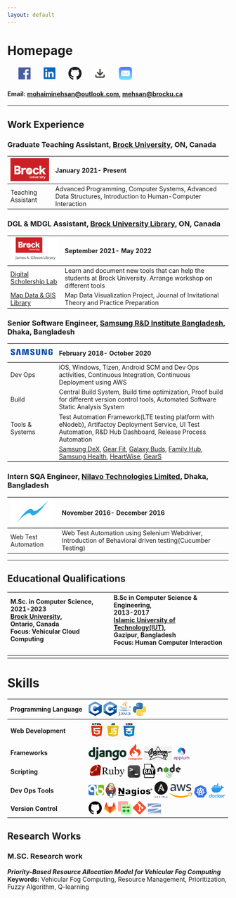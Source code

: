 ```yaml
---
layout: default
---
```


# Homepage

&nbsp; &nbsp; &nbsp; [<img src="assets/img/fblogo.png?raw=true" width="30"/>](https://www.facebook.com/mohaiminehsan.anik/)
&nbsp; &nbsp; &nbsp; [<img src="assets/img/ldlogo.PNG?raw=true" width="30"/>](https://www.linkedin.com/in/mohaimin-ehsan-02072412b)
&nbsp; &nbsp; &nbsp; [<img src="assets/img/Github.png?raw=true" width="30"/>](https://github.com/MohaiminEhsan)
&nbsp; &nbsp; &nbsp; [<img src="assets/img/Dlogo.png?raw=true" width="30"/>](https://github.com/MohaiminEhsan/Portfolio/raw/main/MohaiminEhsanCV.pdf)
&nbsp; &nbsp; &nbsp; [<img src="assets/img/email.png?raw=true" width="30"/>](mailto:mohaiminehsan@outlook.com)

#### Email: [mohaiminehsan@outlook.com](mailto:mohaiminehsan@outlook.com), [mehsan@brocku.ca](mailto:mehsan@brocku.com)

---

## Work Experience

### Graduate Teaching Assistant, [Brock University](https://brocku.ca/), ON, Canada



|<img src="assets/img/BrockLogo.png?raw=true" width="110"/>| January 2021- Present          |
|:-------------|:------------------|
| Teaching Assistant | Advanced Programming, Computer Systems, Advanced Data Structures, Introduction to Human-Computer Interaction |



### DGL & MDGL Assistant, [Brock University Library](https://brocku.ca/library/), ON, Canada



| <img src="assets/img/BUL2.png?raw=true" width="120"/>       | September 2021- May 2022          |
|:-------------|:------------------|
| [Digital Scholership Lab](https://brocku.ca/library/dsl/) | Learn and document new tools that can help the students at Brock University. Arrange workshop on different tools  |
| [Map Data & GIS Library](https://brocku.ca/library/mdgl/)  | Map Data Visualization Project, Journal of Invitational Theory and Practice Preparation                         |



### Senior Software Engineer, [Samsung R&D Institute Bangladesh](https://research.samsung.com/srbd), Dhaka, Bangladesh



| <img src="assets/img/Samsung.png?raw=true" width="200"/>       | February 2018- October 2020          |
|:-------------|:------------------|
| Dev Ops |  iOS, Windows, Tizen, Android SCM and Dev Ops activities, Continuous Integration, Continuous Deployment using AWS |
| Build | Central Build System, Build time optimization, Proof build for different version control tools, Automated Software Static Analysis System |
| Tools & Systems  | Test Automation Framework(LTE testing platform with eNodeb), Artifactoy Deployment Service, UI Test Automation, R&D Hub Dashboard, Release Process Automation |
|  | [Samsung DeX](https://www.samsung.com/ca/apps/samsung-dex/), [Gear Fit](https://apps.apple.com/ca/app/samsung-galaxy-fit-gear-fit/id1117312500), [Galaxy Buds](https://apps.apple.com/us/app/samsung-galaxy-buds/id1491433898), [Family Hub](https://apps.apple.com/us/app/samsung-family-hub/id1194886976), [Samsung Health](https://apps.apple.com/us/app/samsung-health/id1224541484), [HeartWise](https://apps.apple.com/us/app/samsung-heartwise/id1256730970), [GearS](https://apps.apple.com/ca/app/samsung-galaxy-watch-gear-s/id1117310635) |



### Intern SQA Engineer, [Nilavo Technologies Limited](https://nilavo.com/), Dhaka, Bangladesh

|<img src="assets/img/nilavo.png?raw=true" width="100"/>| November 2016- December 2016          |
|:-------------|:------------------|
| Web Test Automation | Web Test Automation using Selenium Webdriver, Introduction of Behavioral driven testing(Cucumber Testing) |


---


## Educational Qualifications



| M.Sc. in Computer Science,<br/> 2021-2023 <br/> [Brock University](https://brocku.ca/),<br/> Ontario, Canada <br/>Focus: Vehicular Cloud Computing <img width=350/>  | B.Sc in Computer Science & Engineering, <br/>2013-2017 <br/> [Islamic University of Technology(IUT)](https://www.iutoic-dhaka.edu/), <br/> Gazipur, Bangladesh <br/> Focus: Human Computer Interaction <img width=350/> |
|:-------------|:------------------|
|  | |




# Skills


| Programming Language | <img src="assets/img/C.png?raw=true" width="30"/> <img src="assets/img/C++.png?raw=true" width="30"/> <img src="assets/img/java.svg?raw=true" height="35" width="30"/> <img src="assets/img/python.png?raw=true" width="30"/> |
|:-------------|:------------------|
| <b>Web Development</b> | <img src="assets/img/Web.png?raw=true" height="45" width="110"/> |
| <b>Frameworks</b> | <img src="assets/img/django.png?raw=true" height="30"/> <img src="assets/img/Codeigniter.svg?raw=true" width="32"/> <img src="assets/img/Grovvy.png?raw=true" height="32"/> <img src="assets/img/Appium.png?raw=true" width="35"/>|
| <b>Scripting</b> | <img src="assets/img/Ruby.jpg?raw=true" height="32"/> <img src="assets/img/Shell.png?raw=true" width="30"/> <img src="assets/img/bat.png?raw=true" height="32"/> <img src="assets/img/node.png?raw=true" height="32"/>|
| <b>Dev Ops Tools</b> | <img src="assets/img/QB.png?raw=true" height="35"/> <img src="assets/img/Jenkins.png?raw=true" height="33"/> <img src="assets/img/nagios.png?raw=true" height="33"/> <img src="assets/img/ansible.png?raw=true" width="30"/> <img src="assets/img/AWS.png?raw=true" height="31"/> <img src="assets/img/KB.png?raw=true" width="30"/> <img src="assets/img/Docker.png?raw=true" height="32"/>|
| <b>Version Control </b> | <img src="assets/img/SkillGithub.png?raw=true" width="30"/> <img src="assets/img/Gitlab.jpg?raw=true" width="30"/> <img src="assets/img/gerrit.png?raw=true" width="30"/> <img src="assets/img/git.png?raw=true" width="30"/> <img src="assets/img/SVN.png?raw=true" width="30"/>|




## Research Works
### M.SC. Research work
***Priority-Based Resource Allocation Model for Vehicular Fog Computing***  
**Keywords:** Vehicular Fog Computing, Resource Management, Prioritization, Fuzzy Algorithm, Q-learning


